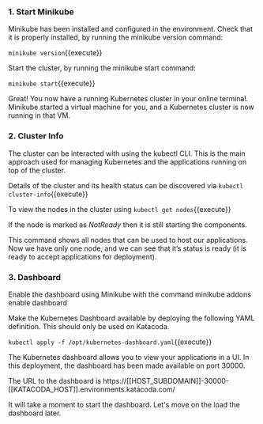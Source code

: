 

### 1. Start Minikube

Minikube has been installed and configured in the environment. Check that it is properly installed, by running the minikube version command:

`minikube version`{{execute}}

Start the cluster, by running the minikube start command:

`minikube start`{{execute}}

Great! You now have a running Kubernetes cluster in your online terminal. Minikube started a virtual machine for you, and a Kubernetes cluster is now running in that VM.


### 2. Cluster Info
The cluster can be interacted with using the kubectl CLI. This is the main approach used for managing Kubernetes and the applications running on top of the cluster.

Details of the cluster and its health status can be discovered via `kubectl cluster-info`{{execute}}

To view the nodes in the cluster using `kubectl get nodes`{{execute}}

If the node is marked as *NotReady* then it is still starting the components.

This command shows all nodes that can be used to host our applications. Now we have only one node, and we can see that it’s status is ready (it is ready to accept applications for deployment).

### 3. Dashboard 

Enable the dashboard using Minikube with the command minikube addons enable dashboard

Make the Kubernetes Dashboard available by deploying the following YAML definition. This should only be used on Katacoda.

`kubectl apply -f /opt/kubernetes-dashboard.yaml`{{execute}}

The Kubernetes dashboard allows you to view your applications in a UI. In this deployment, the dashboard has been made available on port 30000.

The URL to the dashboard is https://[[HOST_SUBDOMAIN]]-30000-[[KATACODA_HOST]].environments.katacoda.com/

It will take a moment to start the dashboard.   Let's move on the load the dashboard later.
